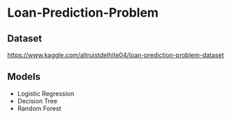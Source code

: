 # Loan-Prediction-Problem

## Dataset
https://www.kaggle.com/altruistdelhite04/loan-prediction-problem-dataset


## Models
* Logistic Regression
* Decision Tree
* Random Forest
